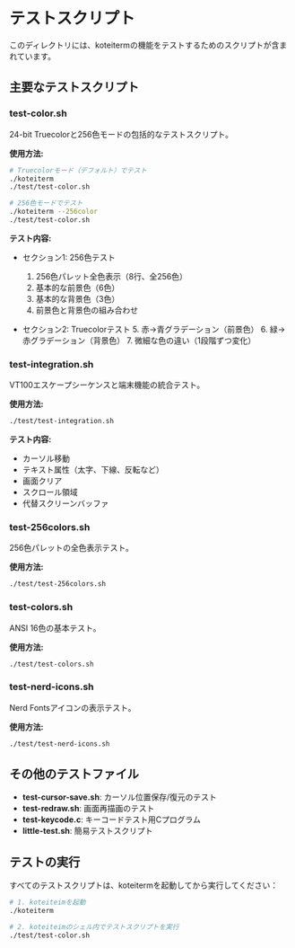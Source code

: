 # テストスクリプト

このディレクトリには、koteitermの機能をテストするためのスクリプトが含まれています。

## 主要なテストスクリプト

### test-color.sh
24-bit Truecolorと256色モードの包括的なテストスクリプト。

**使用方法:**
```bash
# Truecolorモード（デフォルト）でテスト
./koteiterm
./test/test-color.sh

# 256色モードでテスト
./koteiterm --256color
./test/test-color.sh
```

**テスト内容:**
- セクション1: 256色テスト
  1. 256色パレット全色表示（8行、全256色）
  2. 基本的な前景色（6色）
  3. 基本的な背景色（3色）
  4. 前景色と背景色の組み合わせ

- セクション2: Truecolorテスト
  5. 赤→青グラデーション（前景色）
  6. 緑→赤グラデーション（背景色）
  7. 微細な色の違い（1段階ずつ変化）

### test-integration.sh
VT100エスケープシーケンスと端末機能の統合テスト。

**使用方法:**
```bash
./test/test-integration.sh
```

**テスト内容:**
- カーソル移動
- テキスト属性（太字、下線、反転など）
- 画面クリア
- スクロール領域
- 代替スクリーンバッファ

### test-256colors.sh
256色パレットの全色表示テスト。

**使用方法:**
```bash
./test/test-256colors.sh
```

### test-colors.sh
ANSI 16色の基本テスト。

**使用方法:**
```bash
./test/test-colors.sh
```

### test-nerd-icons.sh
Nerd Fontsアイコンの表示テスト。

**使用方法:**
```bash
./test/test-nerd-icons.sh
```

## その他のテストファイル

- **test-cursor-save.sh**: カーソル位置保存/復元のテスト
- **test-redraw.sh**: 画面再描画のテスト
- **test-keycode.c**: キーコードテスト用Cプログラム
- **little-test.sh**: 簡易テストスクリプト

## テストの実行

すべてのテストスクリプトは、koteitermを起動してから実行してください：

```bash
# 1. koteiteimを起動
./koteiterm

# 2. koteiteimのシェル内でテストスクリプトを実行
./test/test-color.sh
```
